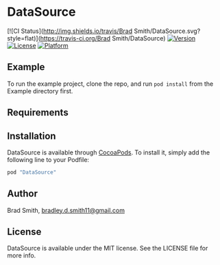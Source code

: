 # DataSource

[![CI Status](http://img.shields.io/travis/Brad Smith/DataSource.svg?style=flat)](https://travis-ci.org/Brad Smith/DataSource)
[![Version](https://img.shields.io/cocoapods/v/DataSource.svg?style=flat)](http://cocoapods.org/pods/DataSource)
[![License](https://img.shields.io/cocoapods/l/DataSource.svg?style=flat)](http://cocoapods.org/pods/DataSource)
[![Platform](https://img.shields.io/cocoapods/p/DataSource.svg?style=flat)](http://cocoapods.org/pods/DataSource)

## Example

To run the example project, clone the repo, and run `pod install` from the Example directory first.

## Requirements

## Installation

DataSource is available through [CocoaPods](http://cocoapods.org). To install
it, simply add the following line to your Podfile:

```ruby
pod "DataSource"
```

## Author

Brad Smith, bradley.d.smith11@gmail.com

## License

DataSource is available under the MIT license. See the LICENSE file for more info.
